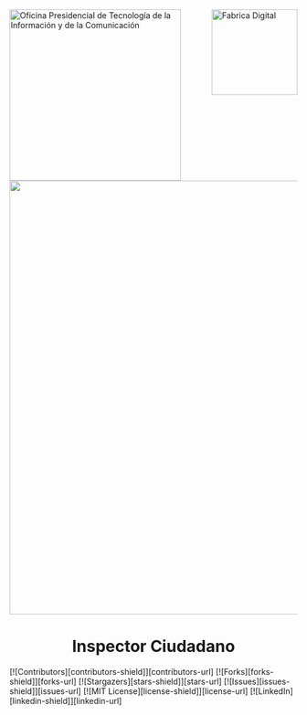 <div>
<img src="https://optic.gob.do/wp-content/themes/optic/img/logo.svg" width="300" alt="Oficina Presidencial de Tecnología de la Información y de la Comunicación" title="Oficina Presidencial de Tecnología de la Información y de la Comunicación" align="left"/>
<img src="https://raw.githubusercontent.com/alexblandino/template/main/digital-factory.PNG?token=AAPER2S34VOC3GFPM3ZKOEDAW6C56" width="150" alt="Fabrica Digital" title="Fabrica Digital" align="right"/>
</div>
<br />
<br />
<br />


<div align="center">
<img src="https://raw.githubusercontent.com/alexblandino/template/main/main-logo.png?token=AAPER2UNEFFLND6L5ZFHQP3AW6EES" align="center" width="760" />
<h1>Inspector Ciudadano</h1>
</div>
[![Contributors][contributors-shield]][contributors-url]
[![Forks][forks-shield]][forks-url]
[![Stargazers][stars-shield]][stars-url]
[![Issues][issues-shield]][issues-url]
[![MIT License][license-shield]][license-url]
[![LinkedIn][linkedin-shield]][linkedin-url]

